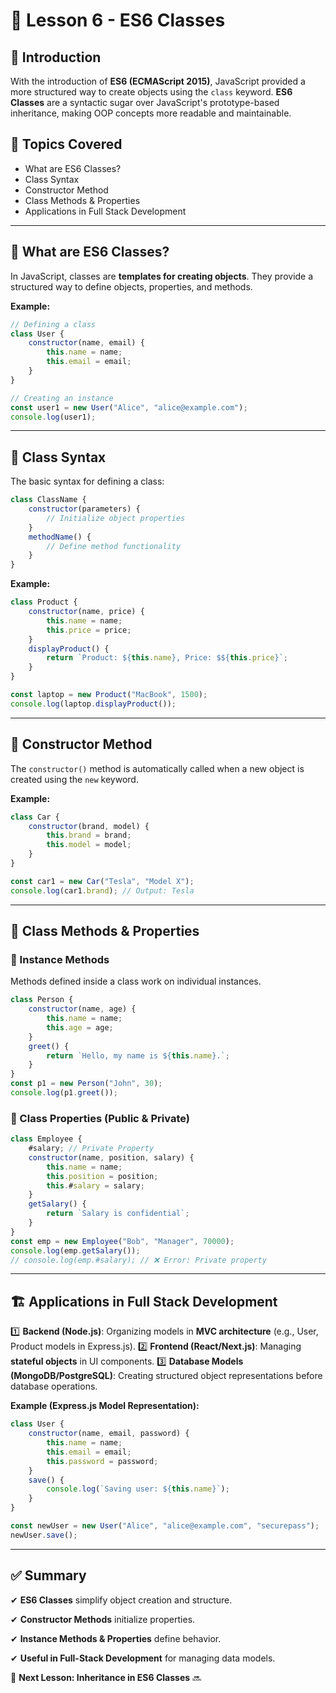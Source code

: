 # 📌 Lesson 6 - ES6 Classes

## 🎯 Introduction
With the introduction of **ES6 (ECMAScript 2015)**, JavaScript provided a more structured way to create objects using the `class` keyword. **ES6 Classes** are a syntactic sugar over JavaScript's prototype-based inheritance, making OOP concepts more readable and maintainable.

## 📖 Topics Covered
- What are ES6 Classes?
- Class Syntax
- Constructor Method
- Class Methods & Properties
- Applications in Full Stack Development

---

## 🔹 What are ES6 Classes?
In JavaScript, classes are **templates for creating objects**. They provide a structured way to define objects, properties, and methods.

**Example:**
```js
// Defining a class
class User {
    constructor(name, email) {
        this.name = name;
        this.email = email;
    }
}

// Creating an instance
const user1 = new User("Alice", "alice@example.com");
console.log(user1);
```

---

## 🔹 Class Syntax
The basic syntax for defining a class:
```js
class ClassName {
    constructor(parameters) {
        // Initialize object properties
    }
    methodName() {
        // Define method functionality
    }
}
```

**Example:**
```js
class Product {
    constructor(name, price) {
        this.name = name;
        this.price = price;
    }
    displayProduct() {
        return `Product: ${this.name}, Price: $${this.price}`;
    }
}

const laptop = new Product("MacBook", 1500);
console.log(laptop.displayProduct());
```

---

## 🔹 Constructor Method
The `constructor()` method is automatically called when a new object is created using the `new` keyword.

**Example:**
```js
class Car {
    constructor(brand, model) {
        this.brand = brand;
        this.model = model;
    }
}

const car1 = new Car("Tesla", "Model X");
console.log(car1.brand); // Output: Tesla
```

---

## 🔹 Class Methods & Properties
### 📌 Instance Methods
Methods defined inside a class work on individual instances.
```js
class Person {
    constructor(name, age) {
        this.name = name;
        this.age = age;
    }
    greet() {
        return `Hello, my name is ${this.name}.`;
    }
}
const p1 = new Person("John", 30);
console.log(p1.greet());
```

### 📌 Class Properties (Public & Private)
```js
class Employee {
    #salary; // Private Property
    constructor(name, position, salary) {
        this.name = name;
        this.position = position;
        this.#salary = salary;
    }
    getSalary() {
        return `Salary is confidential`;
    }
}
const emp = new Employee("Bob", "Manager", 70000);
console.log(emp.getSalary());
// console.log(emp.#salary); // ❌ Error: Private property
```

---

## 🏗 Applications in Full Stack Development
1️⃣ **Backend (Node.js)**: Organizing models in **MVC architecture** (e.g., User, Product models in Express.js).
2️⃣ **Frontend (React/Next.js)**: Managing **stateful objects** in UI components.
3️⃣ **Database Models (MongoDB/PostgreSQL)**: Creating structured object representations before database operations.

**Example (Express.js Model Representation):**
```js
class User {
    constructor(name, email, password) {
        this.name = name;
        this.email = email;
        this.password = password;
    }
    save() {
        console.log(`Saving user: ${this.name}`);
    }
}

const newUser = new User("Alice", "alice@example.com", "securepass");
newUser.save();
```

---

## ✅ Summary
✔ **ES6 Classes** simplify object creation and structure.

✔ **Constructor Methods** initialize properties.

✔ **Instance Methods & Properties** define behavior.

✔ **Useful in Full-Stack Development** for managing data models.

🚀 **Next Lesson: Inheritance in ES6 Classes** 🔜

